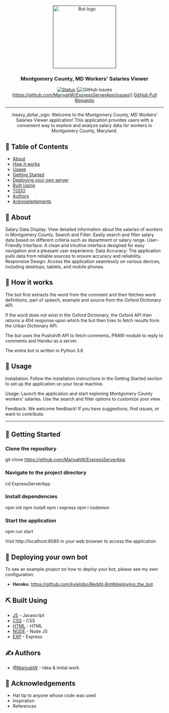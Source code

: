 <p align="center">
  <a href="" rel="noopener">
 <img width=200px height=200px src="https://i.imgur.com/FxL5qM0.jpg" alt="Bot logo"></a>
</p>

<h3 align="center">Montgomery County, MD Workers' Salaries Viewer</h3>

<div align="center">

[![Status](https://img.shields.io/badge/status-active-success.svg)]()
[![GitHub Issues](:warning:)(https://github.com/MariyahW/ExpressServerApp/issues)]
[GitHub Pull Requests](https://github.com/MariyahW/ExpressServerApp/pulls)


</div>

---

<p align="center">:heavy_dollar_sign: Welcome to the Montgomery County, MD Workers' Salaries Viewer application! This application provides users with a convenient way to explore and analyze salary data for workers in Montgomery County, Maryland.
    <br> 
</p>

## 📝 Table of Contents

- [About](#about)
- [How it works](#working)
- [Usage](#usage)
- [Getting Started](#getting_started)
- [Deploying your own server](#deployment)
- [Built Using](#built_using)
- [TODO](../TODO.md)
- [Authors](#authors)
- [Acknowledgments](#acknowledgement)

## 🧐 About <a name = "about"></a>

Salary Data Display: View detailed information about the salaries of workers in Montgomery County.
Search and Filter: Easily search and filter salary data based on different criteria such as department or salary range.
User-Friendly Interface: A clean and intuitive interface designed for easy navigation and a pleasant user experience.
Data Accuracy: The application pulls data from reliable sources to ensure accuracy and reliability.
Responsive Design: Access the application seamlessly on various devices, including desktops, tablets, and mobile phones.



## 💭 How it works <a name = "working"></a>

The bot first extracts the word from the comment and then fetches word definitions, part of speech, example and source from the Oxford Dictionary API.

If the word does not exist in the Oxford Dictionary, the Oxford API then returns a 404 response upon which the bot then tries to fetch results form the Urban Dictionary API.

The bot uses the Pushshift API to fetch comments, PRAW module to reply to comments and Heroku as a server.

The entire bot is written in Python 3.6

## 🎈 Usage <a name = "usage"></a>

Installation: Follow the installation instructions in the Getting Started section to set up the application on your local machine.

Usage: Launch the application and start exploring Montgomery County workers' salaries. Use the search and filter options to customize your view.

Feedback: We welcome feedback! If you have suggestions, find issues, or want to contribute.

---



## 🏁 Getting Started <a name = "getting_started"></a>

### Clone the repository
git clone https://github.com/MariyahW/ExpressServerApp

### Navigate to the project directory
cd ExpressServerApp

### Install dependencies
npm init
npm install
npm i express
npm i nodemon


### Start the application
npm run start

Visit http://localhost:8080 in your web browser to access the application

## 🚀 Deploying your own bot <a name = "deployment"></a>

To see an example project on how to deploy your bot, please see my own configuration:

- **Heroku**: https://github.com/kylelobo/Reddit-Bot#deploying_the_bot

## ⛏️ Built Using <a name = "built_using"></a>

- [JS](https://javascript.com) - Javascript
- [CSS](https://developer.mozilla.org/en-US/docs/Web/CSS) - CSS
- [HTML](https://html.com/) - HTML
- [NODE](https://nodejs.org/en) - Node JS
- [EXP](https://expressjs.com/) - Express


## ✍️ Authors <a name = "authors"></a>

- [@MariyahW](https://github.com/MariyahW) - Idea & Initial work



## 🎉 Acknowledgements <a name = "acknowledgement"></a>

- Hat tip to anyone whose code was used
- Inspiration
- References
